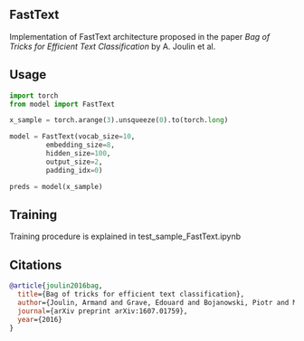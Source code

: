 ## FastText

Implementation of FastText architecture proposed in the paper _Bag of Tricks for Efficient Text Classification_ by A. Joulin et al.

## Usage

```python
import torch
from model import FastText

x_sample = torch.arange(3).unsqueeze(0).to(torch.long)

model = FastText(vocab_size=10,
		 embedding_size=8,
		 hidden_size=100,
		 output_size=2,
		 padding_idx=0)

preds = model(x_sample)
```

## Training

Training procedure is explained in test_sample_FastText.ipynb

## Citations

```bibtex
@article{joulin2016bag,
  title={Bag of tricks for efficient text classification},
  author={Joulin, Armand and Grave, Edouard and Bojanowski, Piotr and Mikolov, Tomas},
  journal={arXiv preprint arXiv:1607.01759},
  year={2016}
}
```
